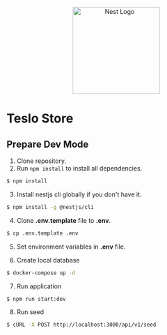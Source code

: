 <p align="center">
  <a href="http://nestjs.com/" target="blank"><img src="https://nestjs.com/img/logo-small.svg" width="200" alt="Nest Logo" /></a>
</p>

# Teslo Store

## Prepare Dev Mode

1. Clone repository.
2. Run `npm install` to install all dependencies.

```bash
$ npm install
```

3. Install nestjs cli globally if you don't have it.

```bash
$ npm install -g @nestjs/cli
```

4. Clone **.env.template** file to **.env**.

```bash
$ cp .env.template .env
```

5. Set environment variables in **.env** file.

6. Create local database

```bash
$ docker-compose up -d
```

7. Run application

```bash
$ npm run start:dev
```

8. Run seed

```bash
$ cURL -X POST http://localhost:3000/api/v1/seed
```
